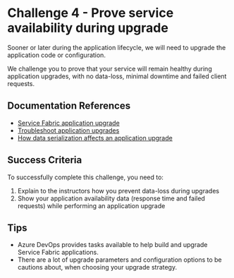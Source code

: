 # Challenge 4 - Prove service availability during upgrade

Sooner or later during the application lifecycle, we will need to upgrade the application code or configuration.

We challenge you to prove that your service will remain healthy during application upgrades, with no data-loss, minimal downtime and failed client requests.

## Documentation References

- [Service Fabric application upgrade](https://docs.microsoft.com/en-us/azure/service-fabric/service-fabric-application-upgrade)
- [Troubleshoot application upgrades](https://docs.microsoft.com/en-us/azure/service-fabric/service-fabric-application-upgrade-troubleshooting)
- [How data serialization affects an application upgrade](https://docs.microsoft.com/en-us/azure/service-fabric/service-fabric-application-upgrade-data-serialization)

## Success Criteria

To successfully complete this challenge, you need to:

1) Explain to the instructors how you prevent data-loss during upgrades
2) Show your application availability data (response time and failed requests) while performing an application upgrade

## Tips

- Azure DevOps provides tasks available to help build and upgrade Service Fabric applications.
- There are a lot of upgrade parameters and configuration options to be cautions about, when choosing your upgrade strategy.